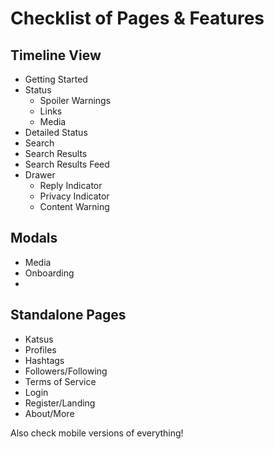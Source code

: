# Checklist of Pages & Features
## Timeline View
* Getting Started
* Status
  * Spoiler Warnings
  * Links
  * Media
* Detailed Status
* Search
* Search Results
* Search Results Feed
* Drawer
  * Reply Indicator
  * Privacy Indicator
  * Content Warning

## Modals
* Media
* Onboarding
* 

## Standalone Pages
* Katsus
* Profiles
* Hashtags
* Followers/Following
* Terms of Service
* Login
* Register/Landing
* About/More

Also check mobile versions of everything!
